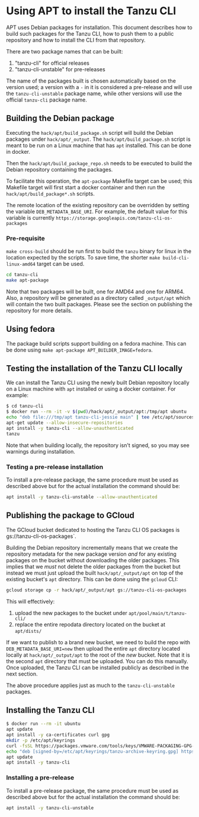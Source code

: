 # Using APT to install the Tanzu CLI

APT uses Debian packages for installation. This document describes how to build
such packages for the Tanzu CLI, how to push them to a public repository and
how to install the CLI from that repository.

There are two package names that can be built:

1. "tanzu-cli" for official releases
2. "tanzu-cli-unstable" for pre-releases

The name of the packages built is chosen automatically based on the version
used; a version with a `-` in it is considered a pre-release and will use the
`tanzu-cli-unstable` package name, while other versions will use the
official `tanzu-cli` package name.

## Building the Debian package

Executing the `hack/apt/build_package.sh` script will build the Debian packages
under `hack/apt/_output`. The `hack/apt/build_package.sh` script is meant to
be run on a Linux machine that has `apt` installed. This can be done in
docker.

Then the `hack/apt/build_package_repo.sh` needs to be executed to build the
Debian repository containing the packages.

To facilitate this operation, the `apt-package` Makefile target can be used;
this Makefile target will first start a docker container and then
run the `hack/apt/build_package*.sh` scripts.

The remote location of the existing repository can be overridden by setting
the variable `DEB_METADATA_BASE_URI`.  For example, the default value for
this variable is currently `https://storage.googleapis.com/tanzu-cli-os-packages`

### Pre-requisite

`make cross-build` should be run first to build the `tanzu` binary for linux
in the location expected by the scripts.  To save time, the shorter
`make build-cli-linux-amd64` target can be used.

```bash
cd tanzu-cli
make apt-package
```

Note that two packages will be built, one for AMD64 and one for ARM64. Also, a
repository will be generated as a directory called `_output/apt` which will
contain the two built packages. Please see the section on publishing the
repository for more details.

## Using fedora

The package build scripts support building on a fedora machine.
This can be done using `make apt-package APT_BUILDER_IMAGE=fedora`.

## Testing the installation of the Tanzu CLI locally

We can install the Tanzu CLI using the newly built Debian repository locally on
a Linux machine with `apt` installed or using a docker container. For example:

```bash
$ cd tanzu-cli
$ docker run --rm -it -v $(pwd)/hack/apt/_output/apt:/tmp/apt ubuntu
echo "deb file:///tmp/apt tanzu-cli-jessie main" | tee /etc/apt/sources.list.d/tanzu.list
apt-get update --allow-insecure-repositories
apt install -y tanzu-cli --allow-unauthenticated
tanzu
```

Note that when building locally, the repository isn't signed, so you may see warnings
during installation.

### Testing a pre-release installation

To install a pre-release package, the same procedure must be used as described above
but for the actual installation the command should be:

```bash
apt install -y tanzu-cli-unstable --allow-unauthenticated
```

## Publishing the package to GCloud

The GCloud bucket dedicated to hosting the Tanzu CLI OS packages is
gs://tanzu-cli-os-packages`.

Building the Debian repository incrementally means that we create the
repository metadata for the new package version *and* for any existing packages on
the bucket without downloading the older packages.  This implies that we *must* not
delete the older packages from the bucket but instead we must just upload the
built `hack/apt/_output/apt` on top of the existing bucket's `apt` directory.
This can be done using the `gcloud` CLI:

```bash
gcloud storage cp -r hack/apt/_output/apt gs://tanzu-cli-os-packages
```

This will effectively:

1. upload the new packages to the bucket under `apt/pool/main/t/tanzu-cli/`
2. replace the entire repodata directory located on the bucket at `apt/dists/`

If we want to publish to a brand new bucket, we need to build the repo with
`DEB_METADATA_BASE_URI=new` then upload the entire `apt`
directory located locally at `hack/apt/_output/apt` to the root of the *new* bucket.
Note that it is the second `apt` directory that must be uploaded. You can do this manually.
Once uploaded, the Tanzu CLI can be installed publicly as described in the next section.

The above procedure applies just as much to the `tanzu-cli-unstable` packages.

## Installing the Tanzu CLI

```bash
$ docker run --rm -it ubuntu
apt update
apt install -y ca-certificates curl gpg
mkdir -p /etc/apt/keyrings
curl -fsSL https://packages.vmware.com/tools/keys/VMWARE-PACKAGING-GPG-RSA-KEY.pub | gpg --dearmor -o /etc/apt/keyrings/tanzu-archive-keyring.gpg
echo "deb [signed-by=/etc/apt/keyrings/tanzu-archive-keyring.gpg] https://storage.googleapis.com/tanzu-cli-os-packages/apt tanzu-cli-jessie main" | tee /etc/apt/sources.list.d/tanzu.list
apt update
apt install -y tanzu-cli
```

### Installing a pre-release

To install a pre-release package, the same procedure must be used as described above
but for the actual installation the command should be:

```bash
apt install -y tanzu-cli-unstable
```
